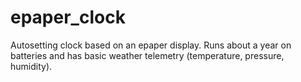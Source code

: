 # epaper_clock
Autosetting clock based on an epaper display.  Runs about a year on batteries and has basic weather telemetry (temperature, pressure, humidity).
